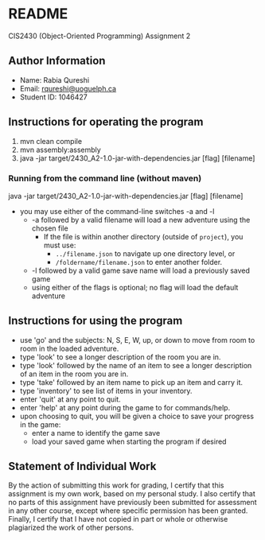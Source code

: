 # README
CIS2430 (Object-Oriented Programming)
Assignment 2

## Author Information
* Name: Rabia Qureshi
* Email: rqureshi@uoguelph.ca
* Student ID: 1046427

## Instructions for operating the program
1) mvn clean compile
2) mvn assembly:assembly
3) java -jar target/2430_A2-1.0-jar-with-dependencies.jar [flag] [filename]

### Running from the command line (without maven)
java -jar target/2430_A2-1.0-jar-with-dependencies.jar [flag] [filename]
* you may use either of the command-line switches -a and -l
    * -a followed by a valid filename will load a new adventure using the chosen file
        * If the file is within another directory (outside of `project`), you must use: 
            * `../filename.json` to navigate up one directory level, or
            * `/foldername/filename.json` to enter another folder.
    * -l followed by a valid game save name will load a previously saved game
    * using either of the flags is optional; no flag will load the default adventure

## Instructions for using the program
* use 'go' and the subjects: N, S, E, W, up, or down to move from room to room in the loaded adventure.
* type 'look' to see a longer description of the room you are in.
* type 'look' followed by the name of an item to see a longer description of an item in the room you are in.
* type 'take' followed by an item name to pick up an item and carry it.
* type 'inventory' to see list of items in your inventory.
* enter 'quit' at any point to quit.
* enter 'help' at any point during the game to for commands/help.
* upon choosing to quit, you will be given a choice to save your progress in the game:
    * enter a name to identify the game save
    * load your saved game when starting the program if desired

## Statement of Individual Work
By the action of submitting this work for grading, I certify that this assignment is my own work, based on my personal 
study. I also certify that no parts of this assignment have previously been submitted for assessment in any other 
course, except where specific permission has been granted. Finally, I certify that I have not copied in part or whole
or otherwise plagiarized the work of other persons.

